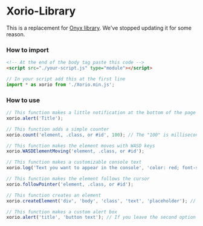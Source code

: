 # Xorio-Library

This is a replacement for <a href="https://github.com/YSSF8/OnyxLibrary">Onyx library</a>. We've stopped updating it for some reason.

### How to import
```html
<!-- At the end of the body tag paste this code -->
<script src="./your-script.js" type="module"></script>
```
```javascript
// In your script add this at the first line
import * as xorio from './Xorio.min.js';
```

### How to use
```javascript
// This function makes a little notification at the bottom of the page
xorio.alert('Title');

// This function adds a simple counter
xorio.count('element, .class, or #id', 100); // The "100" is milliseconds, if you want to count every 1 seconds type 1000

// This function makes the element moves with WASD keys
xorio.WASDElementMoving('element, .class, or #id');

// This function makes a customizable console text
xorio.log('Text you want to appear in the console', 'color: red; font-size: 30px;');

// This function makes the element follows the cursor
xorio.followPointer('element, .class, or #id');

// This function creates an element
xorio.createElement('div', 'body', 'class', 'text', 'placeholder'); // placeholder if the element is input, the body is the parent

// This function makes a custom alert box
xorio.alert('title', 'button text'); // If you leave the second option null it will automatically makes the button says (OK)
```

